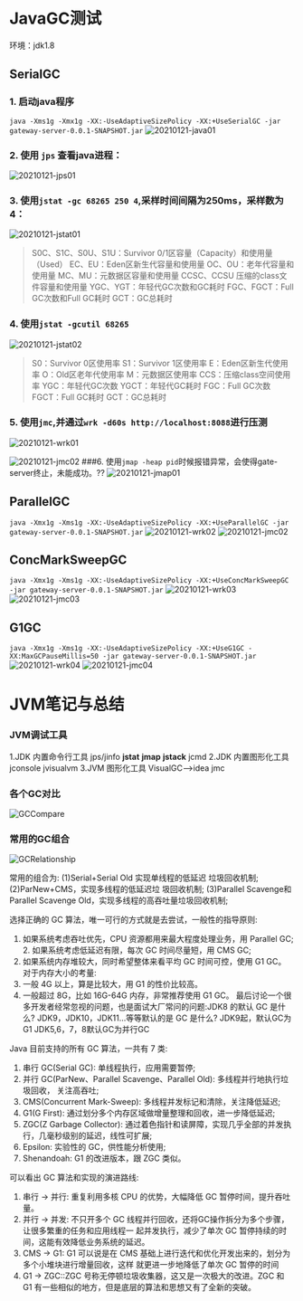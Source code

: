 # JavaGC测试
环境：jdk1.8

## SerialGC
### 1. 启动java程序
`java -Xms1g -Xmx1g -XX:-UseAdaptiveSizePolicy -XX:+UseSerialGC -jar gateway-server-0.0.1-SNAPSHOT.jar`
![20210121-java01](https://github.com/zirawell/JAVA-01/blob/main/Week_02/Resources/20210121-java01.png)

### 2. 使用 `jps` 查看java进程：
![20210121-jps01](https://github.com/zirawell/JAVA-01/blob/main/Week_02/Resources/20210121-jps01.png)
### 3. 使用`jstat -gc 68265 250 4`,采样时间间隔为250ms，采样数为4：
![20210121-jstat01](https://github.com/zirawell/JAVA-01/blob/main/Week_02/Resources/20210121-jstat01.png)

> S0C、S1C、S0U、S1U：Survivor 0/1区容量（Capacity）和使用量（Used）
> EC、EU：Eden区新生代容量和使用量
> OC、OU：老年代容量和使用量
> MC、MU：元数据区容量和使用量
> CCSC、CCSU 压缩的class文件容量和使用量
> YGC、YGT：年轻代GC次数和GC耗时
> FGC、FGCT：Full GC次数和Full GC耗时
> GCT：GC总耗时

### 4. 使用`jstat -gcutil 68265`
![20210121-jstat02](https://github.com/zirawell/JAVA-01/blob/main/Week_02/Resources/20210121-jstat02.png)
> S0：Survivor 0区使用率
> S1：Survivor 1区使用率
> E：Eden区新生代使用率
> O：Old区老年代使用率
> M：元数据区使用率
> CCS：压缩class空间使用率
> YGC：年轻代GC次数
> YGCT：年轻代GC耗时
> FGC：Full GC次数
> FGCT：Full GC耗时
> GCT：GC总耗时
### 5. 使用`jmc`,并通过`wrk -d60s http://localhost:8088`进行压测
![20210121-wrk01](https://github.com/zirawell/JAVA-01/blob/main/Week_02/Resources/20210121-wrk01.png)


![20210121-jmc02](https://github.com/zirawell/JAVA-01/blob/main/Week_02/Resources/20210121-jmc01.png)
###6. 使用`jmap -heap pid`时候报错异常，会使得gate-server终止，未能成功。??
![20210121-jmap01](https://github.com/zirawell/JAVA-01/blob/main/Week_02/Resources/20210121-jmap01.png)

## ParallelGC
`java -Xmx1g -Xms1g -XX:-UseAdaptiveSizePolicy -XX:+UseParallelGC -jar gateway-server-0.0.1-SNAPSHOT.jar`
![20210121-wrk02](https://github.com/zirawell/JAVA-01/blob/main/Week_02/Resources/20210121-wrk02.png)
![20210121-jmc02](https://github.com/zirawell/JAVA-01/blob/main/Week_02/Resources/20210121-jmc02.png)

## ConcMarkSweepGC
`java -Xmx1g -Xms1g -XX:-UseAdaptiveSizePolicy -XX:+UseConcMarkSweepGC -jar gateway-server-0.0.1-SNAPSHOT.jar`
![20210121-wrk03](https://github.com/zirawell/JAVA-01/blob/main/Week_02/Resources/20210121-wrk03.png)
![20210121-jmc03](https://github.com/zirawell/JAVA-01/blob/main/Week_02/Resources/20210121-jmc03.png)



## G1GC
`java -Xmx1g -Xms1g -XX:-UseAdaptiveSizePolicy -XX:+UseG1GC -XX:MaxGCPauseMillis=50 -jar gateway-server-0.0.1-SNAPSHOT.jar`
![20210121-wrk04](https://github.com/zirawell/JAVA-01/blob/main/Week_02/Resources/20210121-wrk04.png)
![20210121-jmc04](https://github.com/zirawell/JAVA-01/blob/main/Week_02/Resources/20210121-jmc04.png)


# JVM笔记与总结
### JVM调试工具
1.JDK 内置命令行工具
jps/jinfo
**jstat**
**jmap**
**jstack**
jcmd
2.JDK 内置图形化工具
jconsole
jvisualvm
3.JVM 图形化工具
VisualGC-->idea
jmc
### 各个GC对比
![GCCompare](https://github.com/zirawell/JAVA-01/blob/main/Week_02/Resources/GCCompare.png)

### 常用的GC组合
 ![GCRelationship](https://github.com/zirawell/JAVA-01/blob/main/Week_02/Resources/GCRelationship.png)

 常用的组合为:
(1)Serial+Serial Old 实现单线程的低延迟 垃圾回收机制;
(2)ParNew+CMS，实现多线程的低延迟垃 圾回收机制;
(3)Parallel Scavenge和Parallel Scavenge Old，实现多线程的高吞吐量垃圾回收机制;


选择正确的 GC 算法，唯一可行的方式就是去尝试，一般性的指导原则:
1. 如果系统考虑吞吐优先，CPU 资源都用来最大程度处理业务，用 Parallel GC; 2. 如果系统考虑低延迟有限，每次 GC 时间尽量短，用 CMS GC;
3. 如果系统内存堆较大，同时希望整体来看平均 GC 时间可控，使用 G1 GC。 对于内存大小的考量:
1. 一般 4G 以上，算是比较大，用 G1 的性价比较高。
2. 一般超过 8G，比如 16G-64G 内存，非常推荐使用 G1 GC。
最后讨论一个很多开发者经常忽视的问题，也是面试大厂常问的问题:JDK8 的默认 GC 是什么? JDK9，JDK10，JDK11...等等默认的是 GC 是什么?
JDK9起，默认GC为G1
JDK5,6，7，8默认GC为并行GC

Java 目前支持的所有 GC 算法，一共有 7 类:
1. 串行 GC(Serial GC): 单线程执行，应用需要暂停;
2. 并行 GC(ParNew、Parallel Scavenge、Parallel Old): 多线程并行地执行垃圾回收， 关注高吞吐;
3. CMS(Concurrent Mark-Sweep): 多线程并发标记和清除，关注降低延迟;
4. G1(G First): 通过划分多个内存区域做增量整理和回收，进一步降低延迟;
5. ZGC(Z Garbage Collector): 通过着色指针和读屏障，实现几乎全部的并发执行，几毫秒级别的延迟，线性可扩展;
6. Epsilon: 实验性的 GC，供性能分析使用;
7. Shenandoah: G1 的改进版本，跟 ZGC 类似。

可以看出 GC 算法和实现的演进路线:
1. 串行 -> 并行: 重复利用多核 CPU 的优势，大幅降低 GC 暂停时间，提升吞吐量。
2. 并行 -> 并发: 不只开多个 GC 线程并行回收，还将GC操作拆分为多个步骤，让很多繁重的任务和应用线程一 起并发执行，减少了单次 GC 暂停持续的时间，这能有效降低业务系统的延迟。
3. CMS -> G1: G1 可以说是在 CMS 基础上进行迭代和优化开发出来的，划分为多个小堆块进行增量回收，这样 就更进一步地降低了单次 GC 暂停的时间
4. G1 -> ZGC::ZGC 号称无停顿垃圾收集器，这又是一次极大的改进。ZGC 和 G1 有一些相似的地方，但是底层的算法和思想又有了全新的突破。


